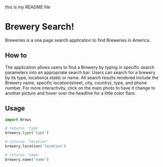 this is my README file
 # Brewery Search!

Breweries is a one page search application to find Breweries in America.

## How to
The application allows users to find a Brewery by typing in specific search parameters into an appropriate search bar.  Users can search for a brewery by its type, location(a state) or name.  All search results rendered include the Brewery name, specific location(street, city, country), type, and phone number.
For more interactivity, click on the main photo to have it change to another picture and hover over the headline for a little color flare. 

## Usage

```python
import Brews

# returns 'type'
brewery.type('type')

# returns 'location'
brewery.location('location')

# returns 'name'
brewery.name('name')
```

